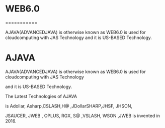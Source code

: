 # WEB6.0
===========

  AJAVA(ADVANCEDJAVA) is  otherwise known as  WEB6.0 is  used  for  cloudcomputing  with  JAS Technology  and it  is  US-BASED Technology.
  
  


AJAVA
=====


AJAVA(ADVANCEDJAVA) is  otherwise known as  WEB6.0 is  used  for  cloudcomputing  with  JAS Technology

and it  is  US-BASED Technology. 


The  Latest Technologies  of  AJAVA

is  Adollar, Asharp,CSLASH,H@ ,JDollarSHARP,JHSF, JHSON,

JSAUCER, JWEB , OPLUS, RGX, S@ ,VSLASH, WSON ,JWEB is  invented  in  2016.










